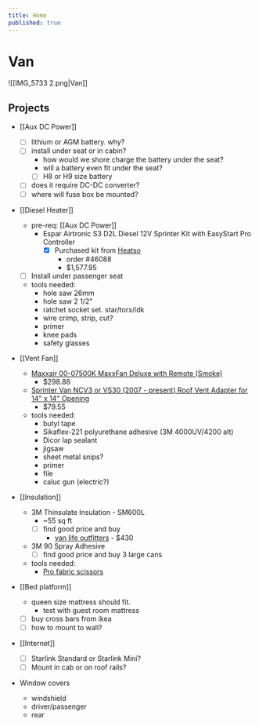 ```yaml
---
title: Home
published: true
---
```


# Van

![[IMG_5733 2.png|Van]]

## Projects

- [[Aux DC Power]]

  - [ ] lithium or AGM battery. why?
  - [ ] install under seat or in cabin?
    - how would we shore charge the battery under the seat?
    - will a battery even fit under the seat?
    - [ ] H8 or H9 size battery
  - [ ] does it require DC-DC converter?
  - [ ] where will fuse box be mounted?

- [[Diesel Heater]]

  - pre-req: [[Aux DC Power]]
    - Espar Airtronic S3 D2L Diesel 12V Sprinter Kit with EasyStart Pro Controller
      - [x] Purchased kit from [Heatso](https://www.heatso.com/espar-airtronic-as3-d2l-12v-diesel-2kw-sprinter-kit/#:~:text=%241%2C510)
        - order #46088
        - $1,577.95
  - [ ] Install under passenger seat
  - tools needed:
    - hole saw 26mm
    - hole saw 2 1/2"
    - ratchet socket set. star/torx/idk
    - wire crimp, strip, cut?
    - primer
    - knee pads
    - safety glasses

- [[Vent Fan]]

  - [Maxxair 00-07500K MaxxFan Deluxe with Remote (Smoke)](https://orionvangear.com/collections/fans/products/maxxair-00-07500k-maxxfan-deluxe-with-remote-smoke)
    - $298.88
  - [Sprinter Van NCV3 or VS30 (2007 - present) Roof Vent Adapter for 14" x 14" Opening](https://diyvan.com/collections/roof-vent-adapters/products/sprinter-van-roof-vent-adapter-for-14-x-14-opening?variant=44047109783771)
    - $79.55
  - tools needed:
    - butyl tape
    - Sikaflex-221 polyurethane adhesive (3M 4000UV/4200 alt)
    - Dicor lap sealant
    - jigsaw
    - sheet metal snips?
    - primer
    - file
    - caluc gun (electric?)

- [[Insulation]]

  - 3M Thinsulate Insulation - SM600L
    - ~55 sq ft
    - [ ] find good price and buy
      - [van life outfitters](https://www.vanlifeoutfitters.com/store/3m-thinsulate-sm600l-insulation/) - $430
  - 3M 90 Spray Adhesive
    - [ ] find good price and buy 3 large cans
  - tools needed:
    - [Pro fabric scissors](https://www.amazon.com/LIVINGO-Multi-Purpose-Stainless-Dressmaking-Professional/dp/B0D8F41LBD/ref=as_li_ss_tl?dchild=1&keywords=fabric%2Bscissors&qid=1599167223&sr=8-1-spons&spLa=ZW5jcnlwdGVkUXVhbGlmaWVyPUFHWTI4QUlDQTZVSUkmZW5jcnlwdGVkSWQ9QTAxNzc3NThGSzRPRUhCRjM4WFQmZW5jcnlwdGVkQWRJZD1BMDk2MjMzNDI3RjY4UTI5RjhLMlcmd2lkZ2V0TmFtZT1zcF9hdGYmYWN0aW9uPWNsaWNrUmVkaXJlY3QmZG9Ob3RMb2dDbGljaz10cnVl&linkCode=sl1&tag=vanlifeoutf0f-20&linkId=81ce4e350e7b8bb2a29df3a84006d722&language=en_US&th=1)

- [[Bed platform]]

  - queen size mattress should fit.
    - test with guest room mattress
  - [ ] buy cross bars from ikea
  - [ ] how to mount to wall?

- [[Internet]]

  - [ ] Starlink Standard or Starlink Mini?
  - [ ] Mount in cab or on roof rails?

- Window covers
  - windshield
  - driver/passenger
  - rear
